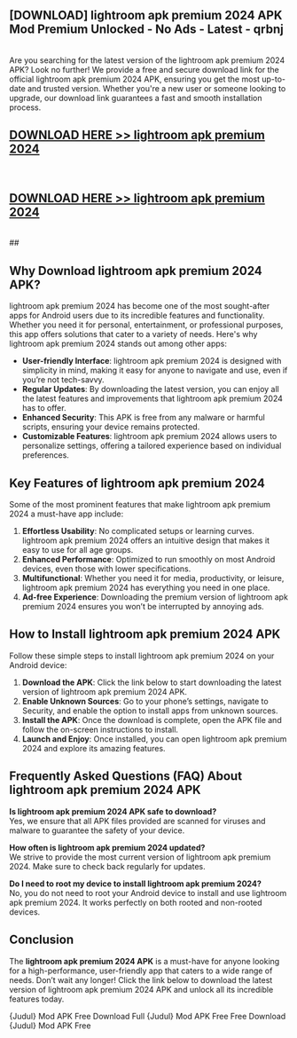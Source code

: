 ## [DOWNLOAD] lightroom apk premium 2024 APK Mod  Premium Unlocked - No Ads - Latest - qrbnj <br>
<br>
Are you searching for the latest version of the lightroom apk premium 2024 APK? Look no further! We provide a free and secure download link for the official lightroom apk premium 2024 APK, ensuring you get the most up-to-date and trusted version. Whether you're a new user or someone looking to upgrade, our download link guarantees a fast and smooth installation process.


## [DOWNLOAD HERE >> lightroom apk premium 2024](http://leaked.freeplayer.one?title=lightroom_apk_premium_2024&ref=23)
  <br>

## [DOWNLOAD HERE >> lightroom apk premium 2024](http://leaked.freeplayer.one?title=lightroom_apk_premium_2024&ref=23)
  <br>
  ##



## Why Download lightroom apk premium 2024 APK?

lightroom apk premium 2024 has become one of the most sought-after apps for Android users due to its incredible features and functionality. Whether you need it for personal, entertainment, or professional purposes, this app offers solutions that cater to a variety of needs. Here's why lightroom apk premium 2024 stands out among other apps:

- **User-friendly Interface**: lightroom apk premium 2024 is designed with simplicity in mind, making it easy for anyone to navigate and use, even if you’re not tech-savvy.
- **Regular Updates**: By downloading the latest version, you can enjoy all the latest features and improvements that lightroom apk premium 2024 has to offer.
- **Enhanced Security**: This APK is free from any malware or harmful scripts, ensuring your device remains protected.
- **Customizable Features**: lightroom apk premium 2024 allows users to personalize settings, offering a tailored experience based on individual preferences.

## Key Features of lightroom apk premium 2024

Some of the most prominent features that make lightroom apk premium 2024 a must-have app include:

1. **Effortless Usability**: No complicated setups or learning curves. lightroom apk premium 2024 offers an intuitive design that makes it easy to use for all age groups.
2. **Enhanced Performance**: Optimized to run smoothly on most Android devices, even those with lower specifications.
3. **Multifunctional**: Whether you need it for media, productivity, or leisure, lightroom apk premium 2024 has everything you need in one place.
4. **Ad-free Experience**: Downloading the premium version of lightroom apk premium 2024 ensures you won’t be interrupted by annoying ads.

## How to Install lightroom apk premium 2024 APK

Follow these simple steps to install lightroom apk premium 2024 on your Android device:

1. **Download the APK**: Click the link below to start downloading the latest version of lightroom apk premium 2024 APK.
2. **Enable Unknown Sources**: Go to your phone’s settings, navigate to Security, and enable the option to install apps from unknown sources.
3. **Install the APK**: Once the download is complete, open the APK file and follow the on-screen instructions to install.
4. **Launch and Enjoy**: Once installed, you can open lightroom apk premium 2024 and explore its amazing features.

## Frequently Asked Questions (FAQ) About lightroom apk premium 2024 APK

**Is lightroom apk premium 2024 APK safe to download?**  
Yes, we ensure that all APK files provided are scanned for viruses and malware to guarantee the safety of your device.

**How often is lightroom apk premium 2024 updated?**  
We strive to provide the most current version of lightroom apk premium 2024. Make sure to check back regularly for updates.

**Do I need to root my device to install lightroom apk premium 2024?**  
No, you do not need to root your Android device to install and use lightroom apk premium 2024. It works perfectly on both rooted and non-rooted devices.

## Conclusion

The **lightroom apk premium 2024 APK** is a must-have for anyone looking for a high-performance, user-friendly app that caters to a wide range of needs. Don’t wait any longer! Click the link below to download the latest version of lightroom apk premium 2024 APK and unlock all its incredible features today.

{Judul} Mod APK Free
Download Full {Judul} Mod APK Free
Free Download {Judul} Mod APK Free

